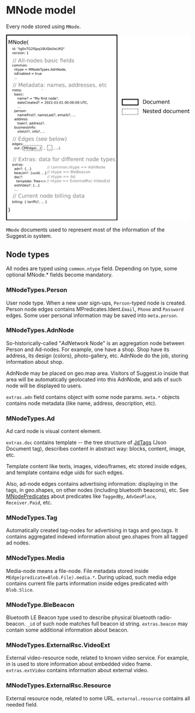 # MNode model
Every node stored using `MNode`.

![MNode contents](../../schema/mnode-1.svg)

`MNode` documents used to represent most of the information of the Suggest.io system.


## Node types
All nodes are typed using `common.ntype` field. Depending on type, some optional MNode.* fields become mandatory.


### MNodeTypes.Person
User node type.
When a new user sign-ups, `Person`-typed node is created.
Person node edges contains MPredicates.Ident.`Email`, `Phone` and `Password` edges.
Some user personal information may be saved into `meta.person`.


### MNodeTypes.AdnNode
So-historically-called "*AdN*etwork Node" is an aggregation node between Person and Ad-nodes.
For example, one have a shop. Shop have its address, its design (colors), photo-gallery, etc.
AdnNode do the job, storing information about shop.

AdnNode may be placed on geo.map area. Visitors of Suggest.io inside that area will be automatically geolocated
into this AdnNode, and ads of such node will be displayed to users.

`extras.adn` field contains object with some node params.
`meta.*` objects contains node metadata (like name, address, description, etc).


### MNodeTypes.Ad
Ad card node is visual content element.

`extras.doc` contains template -- the tree structure of [JdTags](../../../src1/shared/common/shared/src/main/scala/io/suggest/jd/tags/JdTag.scala)
(Json Document tag), describes content in abstract way: blocks, content, image, etc.

Template content like texts, images, video/frames, etc stored inside edges, and template contains edge uids for such edges.

Also, ad-node edges contains advertising information: displaying in the tags, in geo.shapes, on other nodes
(including bluetooth beacons), etc. See [MNodePredicates](../../../src1/shared/common/shared/src/main/scala/io/suggest/n2/edge/MPredicates.scala)
about predicates like `TaggedBy`, `AdvGeoPlace`, `Receiver.Paid`, etc.


### MNodeTypes.Tag
Automatically created tag-nodes for advertising in tags and geo.tags.
It contains aggregated indexed information about geo.shapes from all tagged ad nodes.


### MNodeTypes.Media
Media-node means a file-node. File metadata stored inside `MEdge(predicate=Blob.File).media.*`.
During upload, such media edge contains current file parts information inside edges predicated with `Blob.Slice`.


### MNodeType.BleBeacon
Bluetooth LE Beacon type used to describe physical bluetooth radio-beacon.
`_id` of such node matches full beacon id string.
`extras.beacon` may contain some additional information about beacon.


### MNodeTypes.ExternalRsc.VideoExt
External video-resource node, related to known video service.
For example, in is used to store information about embedded video frame.
`extras.extVideo` contains information about external video.

### MNodeTypes.ExternalRsc.Resource
External resource node, related to some URL.
`external.resource` contains all needed field.
